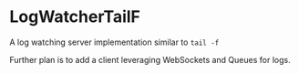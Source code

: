# LogWatcherTailF
A log watching server implementation similar to `tail -f`

Further plan is to add a client leveraging WebSockets and Queues for logs.
